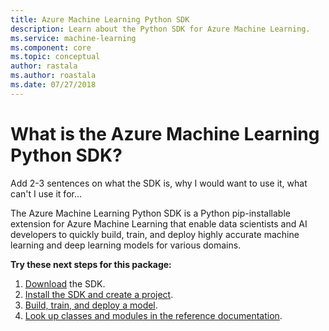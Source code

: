 ```yaml
---
title: Azure Machine Learning Python SDK
description: Learn about the Python SDK for Azure Machine Learning. 
ms.service: machine-learning
ms.component: core
ms.topic: conceptual
author: rastala
ms.author: roastala
ms.date: 07/27/2018
---
```

# What is the Azure Machine Learning Python SDK?

Add 2-3 sentences on what the SDK is, why I would want to use it, what can't I use it for...

The Azure Machine Learning Python SDK is a Python pip-installable extension for Azure Machine Learning that enable data scientists and AI developers to quickly build, train, and deploy highly accurate machine learning and deep learning models for various domains.

**Try these next steps for this package:**
1. [Download]() the SDK.
1. [Install the SDK and create a project]().
1. [Build, train, and deploy a model]().
1. [Look up classes and modules in the reference documentation]().